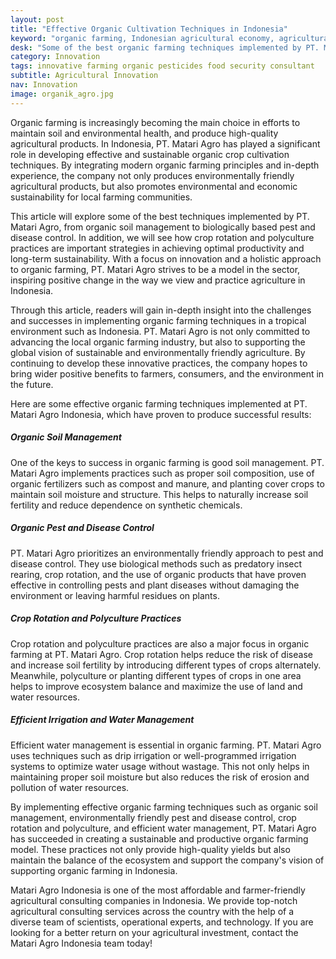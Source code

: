 ```yaml
---
layout: post
title: "Effective Organic Cultivation Techniques in Indonesia"
keyword: "organic farming, Indonesian agricultural economy, agricultural consultant, agricultural training, PT Matari Agro Indonesia"
desk: "Some of the best organic farming techniques implemented by PT. Matari Agro, from organic soil management to biologically based pest and plant disease control"
category: Innovation
tags: innovative farming organic pesticides food security consultant
subtitle: Agricultural Innovation
nav: Innovation
image: organik_agro.jpg
---
```


Organic farming is increasingly becoming the main choice in efforts to maintain soil and environmental health, and produce high-quality agricultural products. In Indonesia, PT. Matari Agro has played a significant role in developing effective and sustainable organic crop cultivation techniques. By integrating modern organic farming principles and in-depth experience, the company not only produces environmentally friendly agricultural products, but also promotes environmental and economic sustainability for local farming communities.

This article will explore some of the best techniques implemented by PT. Matari Agro, from organic soil management to biologically based pest and disease control. In addition, we will see how crop rotation and polyculture practices are important strategies in achieving optimal productivity and long-term sustainability. With a focus on innovation and a holistic approach to organic farming, PT. Matari Agro strives to be a model in the sector, inspiring positive change in the way we view and practice agriculture in Indonesia.

Through this article, readers will gain in-depth insight into the challenges and successes in implementing organic farming techniques in a tropical environment such as Indonesia. PT. Matari Agro is not only committed to advancing the local organic farming industry, but also to supporting the global vision of sustainable and environmentally friendly agriculture. By continuing to develop these innovative practices, the company hopes to bring wider positive benefits to farmers, consumers, and the environment in the future.

Here are some effective organic farming techniques implemented at PT. Matari Agro Indonesia, which have proven to produce successful results:

##### Organic Soil Management
One of the keys to success in organic farming is good soil management. PT. Matari Agro implements practices such as proper soil composition, use of organic fertilizers such as compost and manure, and planting cover crops to maintain soil moisture and structure. This helps to naturally increase soil fertility and reduce dependence on synthetic chemicals.

##### Organic Pest and Disease Control
PT. Matari Agro prioritizes an environmentally friendly approach to pest and disease control. They use biological methods such as predatory insect rearing, crop rotation, and the use of organic products that have proven effective in controlling pests and plant diseases without damaging the environment or leaving harmful residues on plants.

##### Crop Rotation and Polyculture Practices
Crop rotation and polyculture practices are also a major focus in organic farming at PT. Matari Agro. Crop rotation helps reduce the risk of disease and increase soil fertility by introducing different types of crops alternately. Meanwhile, polyculture or planting different types of crops in one area helps to improve ecosystem balance and maximize the use of land and water resources.

##### Efficient Irrigation and Water Management
Efficient water management is essential in organic farming. PT. Matari Agro uses techniques such as drip irrigation or well-programmed irrigation systems to optimize water usage without wastage. This not only helps in maintaining proper soil moisture but also reduces the risk of erosion and pollution of water resources.

By implementing effective organic farming techniques such as organic soil management, environmentally friendly pest and disease control, crop rotation and polyculture, and efficient water management, PT. Matari Agro has succeeded in creating a sustainable and productive organic farming model. These practices not only provide high-quality yields but also maintain the balance of the ecosystem and support the company's vision of supporting organic farming in Indonesia.

Matari Agro Indonesia is one of the most affordable and farmer-friendly agricultural consulting companies in Indonesia. We provide top-notch agricultural consulting services across the country with the help of a diverse team of scientists, operational experts, and technology. If you are looking for a better return on your agricultural investment, contact the Matari Agro Indonesia team today!
